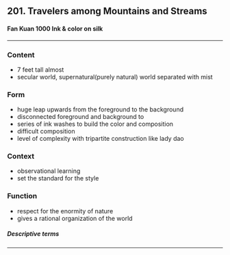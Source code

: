 <!-- order:1 -->
## 201. Travelers among Mountains and Streams

#### Fan Kuan 1000 Ink & color on silk

---

### Content
- 7 feet tall almost
- secular world, supernatural(purely natural) world separated with mist

### Form
- huge leap upwards from the foreground to the background
- disconnected foreground and background to 
- series of ink washes to build the color and composition
- difficult composition
- level of complexity with tripartite construction like lady dao

### Context
- observational learning
- set the standard for the style

### Function
- respect for the enormity of nature
- gives a rational organization of the world

##### Descriptive terms

---
